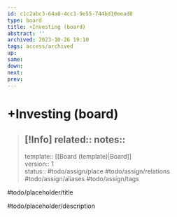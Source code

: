 ```yaml
---
id: c1c2abc3-64a0-4cc3-9e55-744bd10eead0
type: board
title: +Investing (board)
abstract: ''
archived: 2023-10-26 19:10
tags: access/archived
up:
same:
down:
next:
prev:
---
```

# +Investing (board)
> [!Info]
> related::
> notes::
> --- 
> template:: [[Board (template)|Board]]  
> version:: 1  
> status:: #todo/assign/place #todo/assign/relations #todo/assign/aliases #todo/assign/tags   

#todo/placeholder/title 

#todo/placeholder/description 
